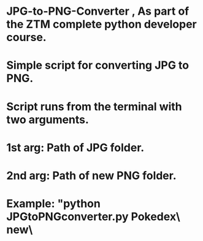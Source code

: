 # JPG-to-PNG-Converter , As part of the ZTM complete python developer course.
# Simple script for converting JPG to PNG. 
# Script runs from the terminal with two arguments.
# 1st arg: Path of JPG folder.
# 2nd arg: Path of new PNG folder.
# Example: "python JPGtoPNGconverter.py Pokedex\ new\
